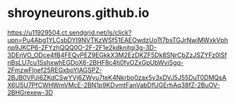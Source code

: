 # shroyneurons.github.io
https://u11929504.ct.sendgrid.net/ls/click?upn=Pu4Abg1YLCsbDYI9NVTKzWSf51EAEOwdzUoTt7bsTGJrNwiMWxkVphnp9JKCP6-2FYzhQQQ0O-2F-2F1e2kdknitgi3g-3D-3DEnVO_ODce4fB4FEQvPEZ9EGkkX3M2EzDKZF5Dk8SNrCbZzJSZYFz0lSfnBsLU7cu1SshxwhEGDoX6-2BHF8c4tj0fvOZxGpUbWviSgq-2FmzwFlnef25REGxboYlAGSPZ-2BJB0VPJi6ZKdCSwYVj6ZWyu7teK4Nkrbo0zax5y3xDVJ5J55DuT0DMQsAX6U5U7PfCWHWmVMcE-2BN1p9KDvmtFanVabDfUGErhAq38fZ-2BuOV-2BHGrexew-3D
